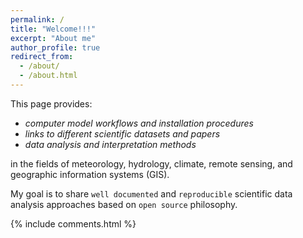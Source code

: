 ```yaml
---
permalink: /
title: "Welcome!!!"
excerpt: "About me"
author_profile: true
redirect_from: 
  - /about/
  - /about.html
---
```

This page provides: 

   - _computer model workflows and installation procedures_
   - _links to different scientific datasets and papers_ 
   - _data analysis and interpretation methods_ 
  
  in the fields of meteorology, hydrology, climate, remote sensing, and geographic information systems (GIS). 
  
  My goal is to share `well documented` and `reproducible` scientific data analysis approaches based on `open source` philosophy. 
  

{% include comments.html %}

